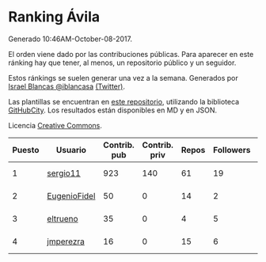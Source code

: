 # Ranking Ávila

Generado 10:46AM-October-08-2017.

El orden viene dado por las contribuciones públicas. Para aparecer en este ránking hay que tener, al menos, un repositorio público y un seguidor.

Estos ránkings se suelen generar una vez a la semana. Generados por [Israel Blancas @iblancasa](https://github.com/iblancasa/) [(Twitter)](https://twitter.com/iblancasa).

Las plantillas se encuentran en [este repositorio](https://github.com/iblancasa/GH-Spanish-Ranking), utilizando la biblioteca [GitHubCity](https://github.com/iblancasa/GitHubCity). Los resultados están disponibles en MD y en JSON.

Licencia [Creative Commons](https://creativecommons.org/licenses/by/4.0/).

| Puesto   |  Usuario  | Contrib. pub | Contrib. priv |Repos| Followers | Desde |  Avatar  |
|----------|-----------|--------------|---------------|-----|-----------|-------|----------|
|1|[sergio11](https://github.com/sergio11)|923|140|61|19|2014-03-19|![sergio11](https://avatars0.githubusercontent.com/u/6996211)|
|2|[EugenioFidel](https://github.com/EugenioFidel)|50|0|14|2|2015-06-01|![EugenioFidel](https://avatars2.githubusercontent.com/u/12699680)|
|3|[eltrueno](https://github.com/eltrueno)|35|0|4|5|2015-04-06|![eltrueno](https://avatars3.githubusercontent.com/u/11823645)|
|4|[jmperezra](https://github.com/jmperezra)|16|0|15|6|2012-09-04|![jmperezra](https://avatars2.githubusercontent.com/u/2276963)|
